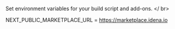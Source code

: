 Set environment variables for your build script and add-ons.
</ br>

NEXT_PUBLIC_MARKETPLACE_URL = https://marketplace.idena.io
